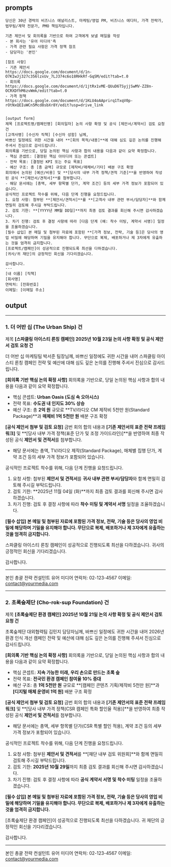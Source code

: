 ## prompts
```
당신은 30년 경력의 비즈니스 애널리스트, 마케팅/영업 PM, 비즈니스 에디터, 가격 전략가, 법무팀/계약 전문가, PMO 책임자입니다.

기존 제안서 및 회의록을 기반으로 하여 고객에게 보낼 메일을 작성
- 본 회사는 '유어 미디어'측
- 가격 관련 필요 사항은 가격 정책 참조
- 담당자는 '본인'

[참조 사항]
- 기존 제안서
https://docs.google.com/document/d/1n-O7KIwJj327c356lzxUv_7LJ374c6o18RHkRf-GqSM/edit?tab=t.0
- 회의록
https://docs.google.com/document/d/1jtRx1vME-QUuD6TSyjjSwMV-ZZ8n-OCRXDfhM6zvWmk/edit?tab=t.0
- 가격 정책
https://docs.google.com/document/d/1KLU4oAAprirq1TxqV0p-rOtNxQEIuWCn5Mcd8sbXr8Y/edit?usp=drive_link


[output form]
제목 [프로젝트명/캠페인명] [회의일자] 논의 사항 확정 및 공식 [제안서/계약서] 검토 요청 건
[고객사명] [수신자 직책] [수신자 성함] 님께,
바쁘신 일정에도 귀한 시간을 내어 **[회의 목적/내용]**에 대해 심도 깊은 논의를 진행해 주셔서 진심으로 감사드립니다.
회의록을 기반으로, 당일 논의된 핵심 사항과 합의 내용을 다음과 같이 요약 확정합니다.
- 핵심 콘셉트: [결정된 핵심 아이디어 또는 콘셉트]
- 전략 목표: [결정된 KPI 또는 주요 목표]
- 예산 구조: 총 [총 금액] 규모로 [제작비/매체비/기타] 배분 구조 확정
회의에서 논의된 [예산/비용] 및 **[당사의 내부 가격 정책/견적 기준]**을 반영하여 작성된 공식 **[제안서/견적서]**를 첨부합니다.
- 해당 문서에는 [총액, 세부 항목별 단가, 계약 조건] 등의 세부 가격 정보가 포함되어 있습니다.
공식적인 프로젝트 착수를 위해, 다음 단계 진행을 요청드립니다.
1. 요청 사항: 첨부된 **[제안서/견적서]**를 **[고객사 내부 관련 부서/담당자]**와 함께 면밀히 검토해 주시길 부탁드립니다.
2. 검토 기한: **[YYYY년 MM월 DD일]**까지 최종 검토 결과를 회신해 주시면 감사하겠습니다.
3. 차기 진행: 검토 후 결정 사항에 따라 [다음 단계 (예: 착수 미팅, 계약서 서명)] 일정을 조율하겠습니다.
[필수 삽입] 본 메일 및 첨부된 자료에 포함된 **[가격 정보, 전략, 기술 등]은 당사의 영업 비밀에 해당하며 기밀을 유지해야 합니다. 무단으로 복제, 배포하거나 제 3자에게 유출하는 것을 엄격히 금지합니다.
[프로젝트/캠페인]이 성공적으로 진행되도록 최선을 다하겠습니다.
[귀사/귀 재단]의 긍정적인 회신을 기다리겠습니다.

감사합니다.
---
[내 이름] [직책]
[회사명]
연락처: [전화번호]
이메일: [이메일 주소]
```
## output
---

### **1. 더 어반 십 (The Urban Ship) 건**

제목 **[스파클링 아이스티 론칭 캠페인] 2025년 10월 23일 논의 사항 확정 및 공식 제안서 검토 요청 건**

더 어반 십 마케팅팀 박서준 팀장님께,
바쁘신 일정에도 귀한 시간을 내어 스파클링 아이스티 론칭 캠페인 전략 및 예산에 대해 심도 깊은 논의를 진행해 주셔서 진심으로 감사드립니다.

**[회의록 기반 핵심 논의 확정 사항]**
회의록을 기반으로, 당일 논의된 핵심 사항과 합의 내용을 다음과 같이 요약 확정합니다.
- 핵심 콘셉트: **Urban Oasis (도심 속 오아시스)**
- 전략 목표: **수도권 내 인지도 30% 상승**
- 예산 구조: 총 **2억 원** 규모로 **TV/라디오 CM 제작비 5천만 원(Standard Package)**과 **매체비 1억 5천만 원** 배분 구조 확정

**[공식 제안서 첨부 및 검토 요청]**
금번 회의 합의 내용과 **[기존 제안서의 표준 전략 프레임워크]** 및 **[당사 내부 가격 정책(표준 단가 및 조정 가이드라인)]**을 반영하여 최종 작성된 공식 **제안서 및 견적서**를 첨부합니다.
- 해당 문서에는 총액, TV/라디오 제작(Standard Package), 매체별 집행 단가, 계약 조건 등의 세부 가격 정보가 포함되어 있습니다.

공식적인 프로젝트 착수를 위해, 다음 단계 진행을 요청드립니다.
1. 요청 사항: 첨부된 **제안서 및 견적서**를 **귀사 내부 관련 부서/담당자**와 함께 면밀히 검토해 주시길 부탁드립니다.
2. 검토 기한: **2025년 11월 04일 (화)**까지 최종 검토 결과를 회신해 주시면 감사하겠습니다.
3. 차기 진행: 검토 후 결정 사항에 따라 **착수 미팅 및 계약서 서명** 일정을 조율하겠습니다.

**[필수 삽입] 본 메일 및 첨부된 자료에 포함된 가격 정보, 전략, 기술 등은 당사의 영업 비밀에 해당하며 기밀을 유지해야 합니다. 무단으로 복제, 배포하거나 제 3자에게 유출하는 것을 엄격히 금지합니다.**

스파클링 아이스티 론칭 캠페인이 성공적으로 진행되도록 최선을 다하겠습니다.
귀사의 긍정적인 회신을 기다리겠습니다.

감사합니다.

---
본인 총괄 전략 컨설턴트
유어 미디어
연락처: 02-123-4567
이메일: contact@yourmedia.com

***

### **2. 초록숲제단 (Cho-rok-sup Foundation) 건**

제목 **[초록숲제단 환경 캠페인] 2025년 10월 21일 논의 사항 확정 및 공식 제안서 검토 요청 건**

초록숲제단 대외협력팀 김민지 담당자님께,
바쁘신 일정에도 귀한 시간을 내어 2026년 환경 인식 개선 캠페인 전략 및 예산에 대해 심도 깊은 논의를 진행해 주셔서 진심으로 감사드립니다.

**[회의록 기반 핵심 논의 확정 사항]**
회의록을 기반으로, 당일 논의된 핵심 사항과 합의 내용을 다음과 같이 요약 확정합니다.
- 핵심 콘셉트: **지속 가능한 미래, 우리 손으로 만드는 초록 숲**
- 전략 목표: **전국민 환경 캠페인 참여율 10% 증대**
- 예산 구조: 총 **1억 5천만 원** 규모로 **[캠페인 콘텐츠 기획/제작비 5천만 원]**과 **[디지털 매체 운영비 1억 원]** 배분 구조 확정

**[공식 제안서 첨부 및 검토 요청]**
금번 회의 합의 내용과 **[기존 제안서의 표준 전략 프레임워크]** 및 **[당사 내부 가격 정책(CSR 캠페인 특화 할인율 적용)]**을 반영하여 최종 작성된 공식 **제안서 및 견적서**를 첨부합니다.
- 해당 문서에는 총액, 세부 항목별 단가(CSR 특별 할인 적용), 계약 조건 등의 세부 가격 정보가 포함되어 있습니다.

공식적인 프로젝트 착수를 위해, 다음 단계 진행을 요청드립니다.
1. 요청 사항: 첨부된 **제안서 및 견적서**를 **[재단 내부 검토 위원회]**와 함께 면밀히 검토해 주시길 부탁드립니다.
2. 검토 기한: **2025년 10월 29일**까지 최종 검토 결과를 회신해 주시면 감사하겠습니다.
3. 차기 진행: 검토 후 결정 사항에 따라 **공식 계약서 서명 및 착수 미팅** 일정을 조율하겠습니다.

**[필수 삽입] 본 메일 및 첨부된 자료에 포함된 가격 정보, 전략, 기술 등은 당사의 영업 비밀에 해당하며 기밀을 유지해야 합니다. 무단으로 복제, 배포하거나 제 3자에게 유출하는 것을 엄격히 금지합니다.**

[초록숲제단 환경 캠페인]이 성공적으로 진행되도록 최선을 다하겠습니다.
귀 재단의 긍정적인 회신을 기다리겠습니다.

감사합니다.

---
본인 총괄 전략 컨설턴트
유어 미디어
연락처: 02-123-4567
이메일: contact@yourmedia.com